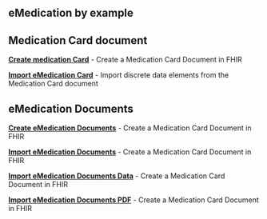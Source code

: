 ## eMedication by example

## Medication Card document

**[Create medication Card](../main/files/Create_MedCard.md)** - Create a Medication Card Document in FHIR

**[Import eMedication Card](../main/files/Import_MedCard.md)** - Import discrete data elements from the Medication Card document

## eMedication Documents

**[Create eMedication Documents](../main/files/Create_Doc.md)** - Create a Medication Card Document in FHIR

**[Import eMedication Documents](../main/files/Import_Doc.md)** - Create a Medication Card Document in FHIR

**[Import eMedication Documents Data](../main/files/Import_Doc_Data.md)** - Create a Medication Card Document in FHIR

**[Import eMedication Documents PDF](../main/files/Import_Doc_PDF.md)** - Create a Medication Card Document in FHIR
